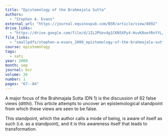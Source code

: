 ```yaml
---
title: "Epistemology of the Brahmajala Sutta"
authors:
  - "Stephen A. Evans"
external_url: "https://journal.equinoxpub.com/BSR/article/view/8892"
drive_links:
  - "https://drive.google.com/file/d/1IL2PUov4g1CKN5XPy4-HuvK8ootRnYYL/view?usp=sharing"
file_links:
  - "smallpdfs/stephen-a-evans_2009_epistemology-of-the-brahmajala-sutta.pdf"
course: epistemology
tags:
  - sati
year: 2009
month: sep
journal: bsr
volume: 26
number: 1
pages: "67--84"
---
```


A major focus of the Brahmajala Sutta (DN 1) is the discussion of 62 false views (ditthi). This article attempts to uncover an epistemological standpoint from which these views are seen to be false.

This standpoint, which the author calls a mode of being, is aware of itself as such (i.e. as a standpoint), and it is this awareness itself that leads to transformation.
